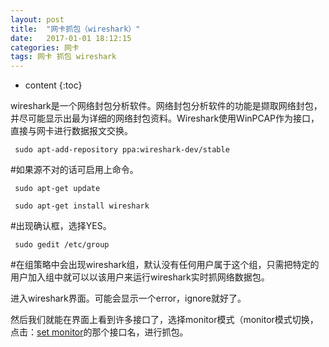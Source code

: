 ```yaml
---
layout: post
title:  "网卡抓包（wireshark）"
date:   2017-01-01 18:12:15
categories: 网卡
tags: 网卡 抓包 wireshark
---
```


* content
{:toc}


wireshark是一个网络封包分析软件。网络封包分析软件的功能是撷取网络封包，并尽可能显示出最为详细的网络封包资料。Wireshark使用WinPCAP作为接口，直接与网卡进行数据报文交换。

	 sudo apt-add-repository ppa:wireshark-dev/stable
	 
#如果源不对的话可启用上命令。

	 sudo apt-get update

	 sudo apt-get install wireshark


#出现确认框，选择YES。

	 sudo gedit /etc/group

#在组策略中会出现wireshark组，默认没有任何用户属于这个组，只需把特定的用户加入组中就可以以该用户来运行wireshark实时抓网络数据包。



进入wireshark界面。可能会显示一个error，ignore就好了。

然后我们就能在界面上看到许多接口了，选择monitor模式（monitor模式切换，点击：[set monitor](https://zhangzheng2016.github.io/2017/01/01/monitor/)的那个接口名，进行抓包。


